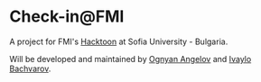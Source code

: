 Check-in@FMI
==============

A project for FMI's [Hacktoon](https://github.com/Hackfmi/Organization-Details "Hacktoon") at Sofia University - Bulgaria.

Will be developed and maintained by [Ognyan Angelov](http://www.linkedin.com/pub/ognyan-angelov/3b/6b/12a "Ognyan Angelov") and [Ivaylo Bachvarov](http://www.linkedin.com/in/bachvarov "Ivaylo Backvarov").
